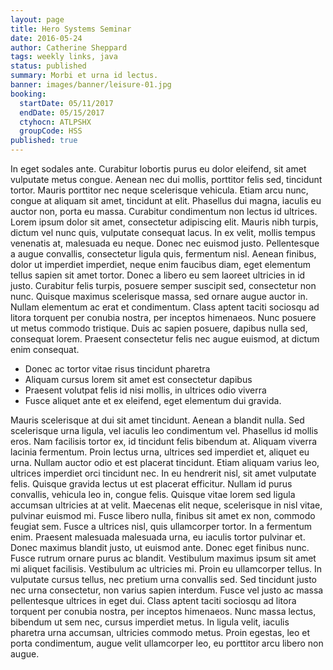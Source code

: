 ```yaml
---
layout: page
title: Hero Systems Seminar
date: 2016-05-24
author: Catherine Sheppard
tags: weekly links, java
status: published
summary: Morbi et urna id lectus.
banner: images/banner/leisure-01.jpg
booking:
  startDate: 05/11/2017
  endDate: 05/15/2017
  ctyhocn: ATLPSHX
  groupCode: HSS
published: true
---
```

In eget sodales ante. Curabitur lobortis purus eu dolor eleifend, sit amet vulputate metus congue. Aenean nec dui mollis, porttitor felis sed, tincidunt tortor. Mauris porttitor nec neque scelerisque vehicula. Etiam arcu nunc, congue at aliquam sit amet, tincidunt at elit. Phasellus dui magna, iaculis eu auctor non, porta eu massa. Curabitur condimentum non lectus id ultrices. Lorem ipsum dolor sit amet, consectetur adipiscing elit. Mauris nibh turpis, dictum vel nunc quis, vulputate consequat lacus. In ex velit, mollis tempus venenatis at, malesuada eu neque. Donec nec euismod justo. Pellentesque a augue convallis, consectetur ligula quis, fermentum nisl.
Aenean finibus, dolor ut imperdiet imperdiet, neque enim faucibus diam, eget elementum tellus sapien sit amet tortor. Donec a libero eu sem laoreet ultricies in id justo. Curabitur felis turpis, posuere semper suscipit sed, consectetur non nunc. Quisque maximus scelerisque massa, sed ornare augue auctor in. Nullam elementum ac erat et condimentum. Class aptent taciti sociosqu ad litora torquent per conubia nostra, per inceptos himenaeos. Nunc posuere ut metus commodo tristique. Duis ac sapien posuere, dapibus nulla sed, consequat lorem. Praesent consectetur felis nec augue euismod, at dictum enim consequat.

* Donec ac tortor vitae risus tincidunt pharetra
* Aliquam cursus lorem sit amet est consectetur dapibus
* Praesent volutpat felis id nisi mollis, in ultrices odio viverra
* Fusce aliquet ante et ex eleifend, eget elementum dui gravida.

Mauris scelerisque at dui sit amet tincidunt. Aenean a blandit nulla. Sed scelerisque urna ligula, vel iaculis leo condimentum vel. Phasellus id mollis eros. Nam facilisis tortor ex, id tincidunt felis bibendum at. Aliquam viverra lacinia fermentum. Proin lectus urna, ultrices sed imperdiet et, aliquet eu urna. Nullam auctor odio et est placerat tincidunt. Etiam aliquam varius leo, ultrices imperdiet orci tincidunt nec. In eu hendrerit nisl, sit amet vulputate felis. Quisque gravida lectus ut est placerat efficitur. Nullam id purus convallis, vehicula leo in, congue felis. Quisque vitae lorem sed ligula accumsan ultricies at at velit. Maecenas elit neque, scelerisque in nisl vitae, pulvinar euismod mi. Fusce libero nulla, finibus sit amet ex non, commodo feugiat sem.
Fusce a ultrices nisl, quis ullamcorper tortor. In a fermentum enim. Praesent malesuada malesuada urna, eu iaculis tortor pulvinar et. Donec maximus blandit justo, ut euismod ante. Donec eget finibus nunc. Fusce rutrum ornare purus ac blandit. Vestibulum maximus ipsum sit amet mi aliquet facilisis. Vestibulum ac ultricies mi. Proin eu ullamcorper tellus. In vulputate cursus tellus, nec pretium urna convallis sed. Sed tincidunt justo nec urna consectetur, non varius sapien interdum. Fusce vel justo ac massa pellentesque ultrices in eget dui. Class aptent taciti sociosqu ad litora torquent per conubia nostra, per inceptos himenaeos. Nunc massa lectus, bibendum ut sem nec, cursus imperdiet metus. In ligula velit, iaculis pharetra urna accumsan, ultricies commodo metus. Proin egestas, leo et porta condimentum, augue velit ullamcorper leo, eu porttitor arcu libero non augue.

